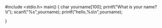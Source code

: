 #include <stdio.h>
main()
{
   char yourname[100];
   printf("What is your name?\t");
   scanf("%s",yourname);
   printf("hello,%s\n",yourname);


}
